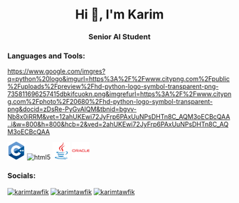 <h1 align="center">Hi 👋, I'm Karim</h1>
<h3 align="center">Senior AI Student</h3>



<h3 align="left">Languages and Tools:</h3>

<p align="left"> 

https://www.google.com/imgres?q=python%20logo&imgurl=https%3A%2F%2Fwww.citypng.com%2Fpublic%2Fuploads%2Fpreview%2Fhd-python-logo-symbol-transparent-png-735811696257415dbkifcuokn.png&imgrefurl=https%3A%2F%2Fwww.citypng.com%2Fphoto%2F20680%2Fhd-python-logo-symbol-transparent-png&docid=zDsRe-PyGvAlQM&tbnid=bgvv-Nb8x0iRRM&vet=12ahUKEwi72JyFrp6PAxUuNPsDHTn8C_AQM3oECBcQAA..i&w=800&h=800&hcb=2&ved=2ahUKEwi72JyFrp6PAxUuNPsDHTn8C_AQM3oECBcQAA
 
 <img src="https://raw.githubusercontent.com/devicons/devicon/master/icons/cplusplus/cplusplus-original.svg" alt="cplusplus" width="40" height="40"/> 
 <img src="https://upload.wikimedia.org/wikipedia/commons/8/87/Sql_data_base_with_logo.png" alt="html5" width="40" height="40"/>  
 <img src="https://raw.githubusercontent.com/devicons/devicon/master/icons/java/java-original.svg" alt="java" width="40" height="40"/>  
 <img src="https://raw.githubusercontent.com/devicons/devicon/master/icons/oracle/oracle-original.svg" alt="oracle" width="40" height="40"/> </a> </p>



<h3 align="left">Socials:</h3>
<p align="left">
<a href="https://www.linkedin.com/in/karim-tawfik2004"
  target="blank"><img align="center" src="https://raw.githubusercontent.com/rahuldkjain/github-profile-readme-generator/master/src/images/icons/Social/linked-in-alt.svg" alt="karimtawfik" height="30" width="40" /></a> <a href="https://leetcode.com/u/karimtawfik/"
  target="blank"><img align="center" src="https://upload.wikimedia.org/wikipedia/commons/8/8e/LeetCode_Logo_1.png" alt="karimtawfik" height="30" width="40" /></a>
  <a href="https://www.hackerrank.com/profile/karimtawfik481"
  target="blank"><img align="center" src="https://upload.wikimedia.org/wikipedia/commons/6/65/HackerRank_logo.png" alt="karimtawfik" height="30" width="40" /></a>
</p>



